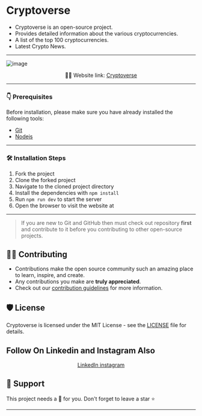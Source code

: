# Cryptoverse

- Cryptoverse is an open-source project.
- Provides detailed information about the various cryptocurrencies.
- A list of the top 100 cryptocurrencies.
- Latest Crypto News.

---

![image](https://user-images.githubusercontent.com/44284877/178079891-b8faba2f-bb52-4803-b663-f217feea68ad.png)

<p align="center">
    👨‍💻 Website link:
    <a href="https://github.com/"> Cryptoverse </a>
</p>

---

### 👇 Prerequisites

Before installation, please make sure you have already installed the following tools:
- [Git](https://git-scm.com/downloads)
- [Nodejs](https://nodejs.org/en/download/)

---

### 🛠️ Installation Steps

1. Fork the project
2. Clone the forked project
3. Navigate to the cloned project directory
4. Install the dependencies with `npm install`
5. Run `npm run dev` to start the server
6. Open the browser to visit the website at

---

> If you are new to Git and GitHub then must check out repository **first** and contribute to it before you contributing to other open-source projects.

## 👨‍💻 Contributing

- Contributions make the open source community such an amazing place to learn, inspire, and create.
- Any contributions you make are **truly appreciated**.
- Check out our [contribution guidelines](/CONTRIBUTING.md) for more information.

## 🛡️ License

Cryptoverse is licensed under the MIT License - see the [LICENSE](LICENSE) file for details.
## Follow On Linkedin and Instagram Also
<p align="center">
    <a href="https://linkedin.com/in/dravyabansal"> LinkedIn </a>
    <a href="https://instagram.com/dravyabansal"> instagram </a>
</p>


## 🙏 Support

This project needs a 💖 for you. Don't forget to leave a star ⭐️

---
